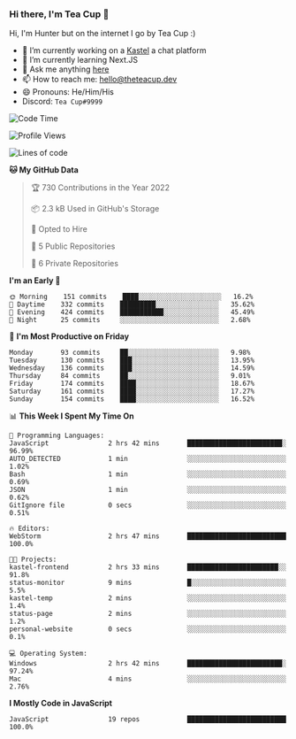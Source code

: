 ### Hi there, I'm Tea Cup 👋 

Hi, I'm Hunter but on the internet I go by Tea Cup :)

- 🔭 I’m currently working on a [Kastel](https://github.com/Kastelll) a chat platform
- 🌱 I’m currently learning Next.JS
- 💬 Ask me anything [here](https://github.com/TheTeaCup/TheTeaCup/issues)
- 📫 How to reach me: [hello@theteacup.dev](mailto:hello@theteacup.dev)
- 😄 Pronouns: He/Him/His
- Discord: `Tea Cup#9999`

<!--START_SECTION:waka-->
![Code Time](http://img.shields.io/badge/Code%20Time-203%20hrs%2031%20mins-blue)

![Profile Views](http://img.shields.io/badge/Profile%20Views-11-blue)

![Lines of code](https://img.shields.io/badge/From%20Hello%20World%20I%27ve%20Written-69%20Thousand%20lines%20of%20code-blue)

**🐱 My GitHub Data** 

> 🏆 730 Contributions in the Year 2022
 > 
> 📦 2.3 kB Used in GitHub's Storage 
 > 
> 💼 Opted to Hire
 > 
> 📜 5 Public Repositories 
 > 
> 🔑 6 Private Repositories  
 > 
**I'm an Early 🐤** 

```text
🌞 Morning    151 commits    ████░░░░░░░░░░░░░░░░░░░░░   16.2% 
🌆 Daytime    332 commits    █████████░░░░░░░░░░░░░░░░   35.62% 
🌃 Evening    424 commits    ███████████░░░░░░░░░░░░░░   45.49% 
🌙 Night      25 commits     ░░░░░░░░░░░░░░░░░░░░░░░░░   2.68%

```
📅 **I'm Most Productive on Friday** 

```text
Monday       93 commits     ██░░░░░░░░░░░░░░░░░░░░░░░   9.98% 
Tuesday      130 commits    ███░░░░░░░░░░░░░░░░░░░░░░   13.95% 
Wednesday    136 commits    ███░░░░░░░░░░░░░░░░░░░░░░   14.59% 
Thursday     84 commits     ██░░░░░░░░░░░░░░░░░░░░░░░   9.01% 
Friday       174 commits    ████░░░░░░░░░░░░░░░░░░░░░   18.67% 
Saturday     161 commits    ████░░░░░░░░░░░░░░░░░░░░░   17.27% 
Sunday       154 commits    ████░░░░░░░░░░░░░░░░░░░░░   16.52%

```


📊 **This Week I Spent My Time On** 

```text
💬 Programming Languages: 
JavaScript               2 hrs 42 mins       ████████████████████████░   96.99% 
AUTO_DETECTED            1 min               ░░░░░░░░░░░░░░░░░░░░░░░░░   1.02% 
Bash                     1 min               ░░░░░░░░░░░░░░░░░░░░░░░░░   0.69% 
JSON                     1 min               ░░░░░░░░░░░░░░░░░░░░░░░░░   0.62% 
GitIgnore file           0 secs              ░░░░░░░░░░░░░░░░░░░░░░░░░   0.51%

🔥 Editors: 
WebStorm                 2 hrs 47 mins       █████████████████████████   100.0%

🐱‍💻 Projects: 
kastel-frontend          2 hrs 33 mins       ███████████████████████░░   91.8% 
status-monitor           9 mins              █░░░░░░░░░░░░░░░░░░░░░░░░   5.5% 
kastel-temp              2 mins              ░░░░░░░░░░░░░░░░░░░░░░░░░   1.4% 
status-page              2 mins              ░░░░░░░░░░░░░░░░░░░░░░░░░   1.2% 
personal-website         0 secs              ░░░░░░░░░░░░░░░░░░░░░░░░░   0.1%

💻 Operating System: 
Windows                  2 hrs 42 mins       ████████████████████████░   97.24% 
Mac                      4 mins              ░░░░░░░░░░░░░░░░░░░░░░░░░   2.76%

```

**I Mostly Code in JavaScript** 

```text
JavaScript               19 repos            █████████████████████████   100.0%

```



<!--END_SECTION:waka-->

